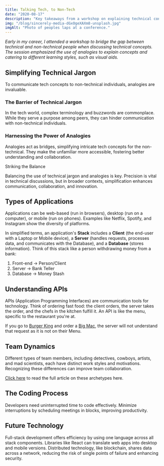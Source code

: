 ```yaml
---
title: Talking Tech, to Non-Tech
date: "2020-08-17"
description: "Key takeaways from a workshop on explaining technical concepts to non-technical audiences."
img: "/blog/sincerely-media-dGxOgeXAXm8-unsplash.jpg"
imgAlt: "Photo of peoples laps at a conference."
---
```


_Early in my career, I attended a workshop to bridge the gap between technical and non-technical people when discussing technical concepts. The session emphasized the use of analogies to explain concepts and catering to different learning styles, such as visual aids._

## Simplifying Technical Jargon

To communicate tech concepts to non-technical individuals, analogies are invaluable. 

### The Barrier of Technical Jargon

In the tech world, complex terminology and buzzwords are commonplace. While they serve a purpose among peers, they can hinder communication with non-technical individuals.

### Harnessing the Power of Analogies

Analogies act as bridges, simplifying intricate tech concepts for the non-technical. They make the unfamiliar more accessible, fostering better understanding and collaboration.

Striking the Balance

Balancing the use of technical jargon and analogies is key. Precision is vital in technical discussions, but in broader contexts, simplification enhances communication, collaboration, and innovation.

## Types of Applications

Applications can be web-based (run in browsers), desktop (run on a computer), or mobile (run on phones). Examples like Netflix, Spotify, and Instagram show the diversity of platforms.

In simplified terms, an application's **Stack** includes a **Client** (the end-user with a Laptop or Mobile device), a **Server** (handles requests, processes data, and communicates with the Database), and a **Database** (stores information). Think of this stack like a person withdrawing money from a bank:

1. Front-end -> Person/Client
2. Server    -> Bank Teller
3. Database  -> Money Stash


## Understanding APIs

APIs (Application Programming Interfaces) are communication tools for technology. Think of ordering fast food: the client orders, the server takes the order, and the chefs in the kitchen fulfill it. An API is like the menu, specific to the restaurant you're at.

If you go to [Burger King](https://www.burgerking.co.nz/) and order a [Big Mac](https://mcdonalds.co.nz/menu/big-mac), the server will not understand that request as it is not on their Menu.

## Team Dynamics

Different types of team members, including detectives, cowboys, artists, and mad scientists, each have distinct work styles and motivations. Recognizing these differences can improve team collaboration.

[Click here](/blog/developer-dynamics) to read the full article on these archetypes here.

## The Coding Process

Developers need uninterrupted time to code effectively. Minimize interruptions by scheduling meetings in blocks, improving productivity.

## Future Technology

Full-stack development offers efficiency by using one language across all stack components. Libraries like React can translate web apps into desktop and mobile versions. Distributed technology, like blockchain, shares data across a network, reducing the risk of single points of failure and enhancing security.
